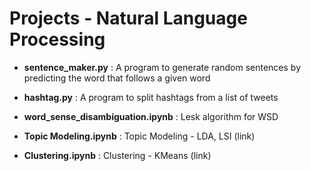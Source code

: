 # Projects - Natural Language Processing

- __sentence_maker.py__ : A program to generate random sentences by predicting the word that follows a given word 

- __hashtag.py__ : A program to split hashtags from a list of tweets

- __word_sense_disambiguation.ipynb__ : Lesk algorithm for WSD

- __Topic Modeling.ipynb__ : Topic Modeling - LDA, LSI (link)

- __Clustering.ipynb__ : Clustering - KMeans (link)
